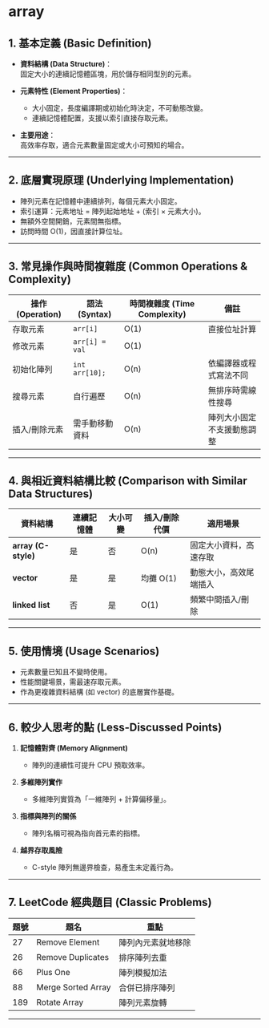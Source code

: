 # array

## 1. 基本定義 (Basic Definition)
- **資料結構 (Data Structure)**：  
  固定大小的連續記憶體區塊，用於儲存相同型別的元素。  

- **元素特性 (Element Properties)**：  
  - 大小固定，長度編譯期或初始化時決定，不可動態改變。  
  - 連續記憶體配置，支援以索引直接存取元素。  

- **主要用途**：  
  高效率存取，適合元素數量固定或大小可預知的場合。

---

## 2. 底層實現原理 (Underlying Implementation)
- 陣列元素在記憶體中連續排列，每個元素大小固定。  
- 索引運算：元素地址 = 陣列起始地址 + (索引 × 元素大小)。  
- 無額外空間開銷，元素間無指標。  
- 訪問時間 O(1)，因直接計算位址。

---

## 3. 常見操作與時間複雜度 (Common Operations & Complexity)

| 操作 (Operation)   | 語法 (Syntax)      | 時間複雜度 (Time Complexity) | 備註                      |
|--------------------|--------------------|------------------------------|---------------------------|
| 存取元素           | `arr[i]`           | O(1)                         | 直接位址計算               |
| 修改元素           | `arr[i] = val`     | O(1)                         |                           |
| 初始化陣列         | `int arr[10];`     | O(n)                         | 依編譯器或程式寫法不同    |
| 搜尋元素           | 自行遍歷           | O(n)                         | 無排序時需線性搜尋        |
| 插入/刪除元素      | 需手動移動資料     | O(n)                         | 陣列大小固定不支援動態調整 |

---

## 4. 與相近資料結構比較 (Comparison with Similar Data Structures)

| 資料結構 | 連續記憶體 | 大小可變 | 插入/刪除代價 | 適用場景                   |
|----------|------------|----------|---------------|----------------------------|
| **array (C-style)** | 是         | 否       | O(n)          | 固定大小資料，高速存取      |
| **vector**          | 是         | 是       | 均攤 O(1)     | 動態大小，高效尾端插入      |
| **linked list**     | 否         | 是       | O(1)          | 頻繁中間插入/刪除          |

---

## 5. 使用情境 (Usage Scenarios)
- 元素數量已知且不變時使用。  
- 性能關鍵場景，需最速存取元素。  
- 作為更複雜資料結構 (如 vector) 的底層實作基礎。

---

## 6. 較少人思考的點 (Less-Discussed Points)
1. **記憶體對齊 (Memory Alignment)**  
   - 陣列的連續性可提升 CPU 預取效率。  

2. **多維陣列實作**  
   - 多維陣列實質為「一維陣列 + 計算偏移量」。 

3. **指標與陣列的關係**  
   - 陣列名稱可視為指向首元素的指標。  
   
4. **越界存取風險**  
   - C-style 陣列無邊界檢查，易產生未定義行為。

---

## 7. LeetCode 經典題目 (Classic Problems)

| 題號 | 題名             | 重點             |
|------|------------------|------------------|
| 27   | Remove Element    | 陣列內元素就地移除 |
| 26   | Remove Duplicates | 排序陣列去重      |
| 66   | Plus One         | 陣列模擬加法      |
| 88   | Merge Sorted Array| 合併已排序陣列    |
| 189  | Rotate Array     | 陣列元素旋轉      |

---
